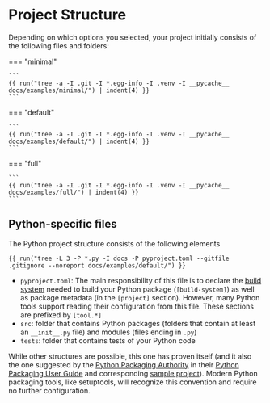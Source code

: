 # Project Structure

Depending on which options you selected, your project initially consists of the following files and folders:

=== "minimal"

    ```
    {{ run("tree -a -I .git -I *.egg-info -I .venv -I __pycache__ docs/examples/minimal/") | indent(4) }}
    ```

=== "default"

    ```
    {{ run("tree -a -I .git -I *.egg-info -I .venv -I __pycache__ docs/examples/default/") | indent(4) }}
    ```

=== "full"

    ```
    {{ run("tree -a -I .git -I *.egg-info -I .venv -I __pycache__ docs/examples/full/") | indent(4) }}
    ```

## Python-specific files

The Python project structure consists of the following elements

```
{{ run("tree -L 3 -P *.py -I docs -P pyproject.toml --gitfile .gitignore --noreport docs/examples/default/") }}
```

* `pyproject.toml`: The main responsibility of this file is to declare the [build system][] needed to build your Python package (`[build-system]`) as well as package metadata (in the `[project]` section). However, many Python tools support reading their configuration from this file. These sections are prefixed by `[tool.*]`
* `src`: folder that contains Python packages (folders that contain at least an `__init__.py` file) and modules (files ending in `.py`)
* `tests`: folder that contains tests of your Python code

While other structures are possible, this one has proven itself (and it also the one suggested by the [Python Packaging Authority][pypa] in their [Python Packaging User Guide][] and corresponding [sample project][pypa sample project]). Modern Python packaging tools, like setuptools, will recognize this convention and require no further configuration.

[build system]: https://pip.pypa.io/en/stable/reference/build-system/pyproject-toml/
[pypa]: https://www.pypa.io/en/latest/
[pypa sample project]: https://github.com/pypa/sampleproject
[Python Packaging User Guide]: https://packaging.python.org/en/latest/tutorials/packaging-projects/
